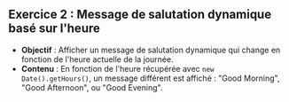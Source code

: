 ## Exercice 2 : Message de salutation dynamique basé sur l'heure

- **Objectif** : Afficher un message de salutation dynamique qui change en fonction de l'heure actuelle de la journée.
- **Contenu** : En fonction de l'heure récupérée avec `new Date().getHours()`, un message différent est affiché : "Good Morning", "Good Afternoon", ou "Good Evening".
